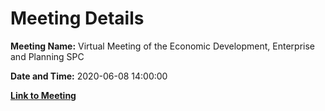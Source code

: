 # Meeting Details

**Meeting Name:** Virtual Meeting of the Economic Development, Enterprise and Planning SPC

**Date and Time:** 2020-06-08 14:00:00

**[Link to Meeting](https://www.limerick.ie/council/whats-on/meeting-economic-development-enterprise-and-planning-spc-18)**

